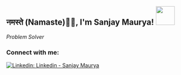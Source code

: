 <h2>
  नमस्ते (Namaste)🙏🏻, I'm Sanjay Maurya! <img src="https://media0.giphy.com/media/v1.Y2lkPTc5MGI3NjExamV3N2NweTN1dmIxYjNjaGloOTRlcDF0bDNkOHVhNm9jYzNrc3lieCZlcD12MV9pbnRlcm5hbF9naWZfYnlfaWQmY3Q9cw/l0IxYVIrqCXzvKpYQ/giphy.gif" width="50">
</h2>

<p>
  <em>Problem Solver</em>
</p>

### Connect with me:

[![Linkedin: Linkedin - Sanjay Maurya](https://img.shields.io/badge/-sanjaymaurya-blue?style=for-the-badge&logo=Linkedin&logoColor=white&link=https://www.linkedin.com/in/isanjaymaurya/)](https://www.linkedin.com/in/isanjaymaurya/)



